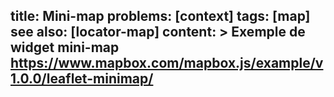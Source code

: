 title: Mini-map
problems: [context]
tags: [map]
see also: [locator-map]
content: >
    Exemple de widget mini-map https://www.mapbox.com/mapbox.js/example/v1.0.0/leaflet-minimap/
---



